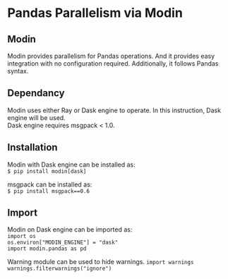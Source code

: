 # Pandas Parallelism via Modin
## Modin
Modin provides parallelism for Pandas operations. And it provides easy integration with no configuration required. Additionally, it follows Pandas syntax.

## Dependancy
Modin uses either Ray or Dask engine to operate. In this instruction, Dask engine will be used.<br>
Dask engine requires msgpack < 1.0.

## Installation
Modin with Dask engine can be installed as:<br>
`$ pip install modin[dask]`

msgpack can be installed as:<br>
`$ pip install msgpack==0.6`

## Import 
Modin on Dask engine can be imported as:<br>
`import os`<br>
`os.environ["MODIN_ENGINE"] = "dask"`<br>
`import modin.pandas as pd`

Warning module can be used to hide warnings.
`import warnings`<br>
`warnings.filterwarnings("ignore")`
